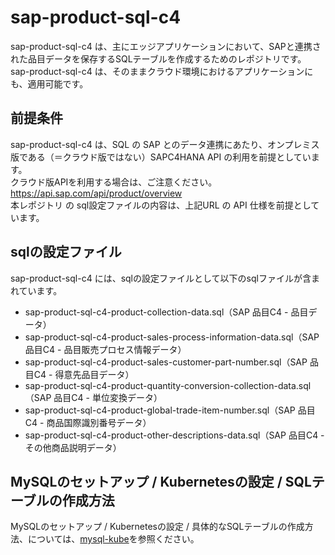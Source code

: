 # sap-product-sql-c4  
sap-product-sql-c4 は、主にエッジアプリケーションにおいて、SAPと連携された品目データを保存するSQLテーブルを作成するためのレポジトリです。  
sap-product-sql-c4 は、そのままクラウド環境におけるアプリケーションにも、適用可能です。

## 前提条件  
sap-product-sql-c4 は、SQL の SAP とのデータ連携にあたり、オンプレミス版である（＝クラウド版ではない）SAPC4HANA API の利用を前提としています。  
クラウド版APIを利用する場合は、ご注意ください。  
https://api.sap.com/api/product/overview   
本レポジトリ の sql設定ファイルの内容は、上記URL の API 仕様を前提としています。  

## sqlの設定ファイル
sap-product-sql-c4 には、sqlの設定ファイルとして以下のsqlファイルが含まれています。  

* sap-product-sql-c4-product-collection-data.sql（SAP 品目C4 - 品目データ）  
* sap-product-sql-c4-product-sales-process-information-data.sql（SAP 品目C4 - 品目販売プロセス情報データ）
* sap-product-sql-c4-product-sales-customer-part-number.sql（SAP 品目C4 - 得意先品目データ） 
* sap-product-sql-c4-product-quantity-conversion-collection-data.sql（SAP 品目C4 - 単位変換データ）
* sap-product-sql-c4-product-global-trade-item-number.sql（SAP 品目C4 - 商品国際識別番号データ）
* sap-product-sql-c4-product-other-descriptions-data.sql（SAP 品目C4 - その他商品説明データ）

## MySQLのセットアップ / Kubernetesの設定 / SQLテーブルの作成方法
MySQLのセットアップ / Kubernetesの設定 / 具体的なSQLテーブルの作成方法、については、[mysql-kube](https://github.com/latonaio/mysql-kube)を参照ください。